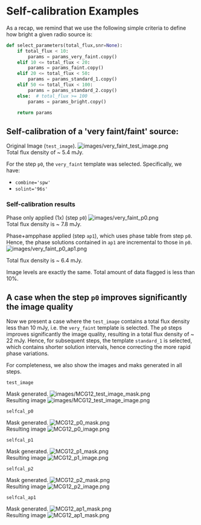 # Self-calibration Examples

As a recap, we remind that we use the following simple criteria to define how bright a given 
radio source is:
```python
def select_parameters(total_flux,snr=None):
    if total_flux < 10:
        params = params_very_faint.copy()
    elif 10 <= total_flux < 20:
        params = params_faint.copy()
    elif 20 <= total_flux < 50:
        params = params_standard_1.copy()
    elif 50 <= total_flux < 100:
        params = params_standard_2.copy()
    else:  # total_flux >= 100
        params = params_bright.copy()

    return params
```

## Self-calibration of a 'very faint/faint' source:

Original Image (`test_image`).
![images/very_faint_test_image.png](images/very_faint_test_image.png)<br>
Total flux density of ~ 5.4 mJy.

For the step `p0`, the `very_faint` template was selected. Specifically, we have:
- `combine='spw'`
- `solint='96s'`


### Self-calibration results

Phase only applied (1x) (step `p0`)
![images/very_faint_p0.png](images/very_faint_p0.png)<br>
Total flux density is ~ 7.8 mJy.


Phase+ampphase applied (step `ap1`), which uses phase table from step `p0`. Hence, the phase 
solutions contained in `ap1` are incremental to those in `p0`.
![images/very_faint_p0_ap1.png](images/very_faint_p0_ap1.png)<br>

Total flux density is ~ 6.4 mJy.


Image levels are exactly the same. Total amount of data flagged is less than 10%.


## A case when the step `p0` improves significantly the image quality
Now we present a case where the `test_image` contains a total flux density less than 10 mJy, 
i.e. the `very_faint` template is selected. The `p0` steps improves significantly the 
image quality, resulting in a total flux density of ~ 22 mJy. Hence, for subsequent steps, 
the template `standard_1` is selected, which contains shorter solution intervals, hence 
correcting the more rapid phase variations.

For completeness, we also show the images and maks generated in all steps. 

`test_image`

Mask generated.
![images/MCG12_test_image_mask.png](images/MCG12_test_image_mask.png)<br>
Resulting image
![images/MCG12_test_image_image.png](images/MCG12_test_image_image.png)

`selfcal_p0`

Mask generated.
![MCG12_p0_mask.png](images%2FMCG12_p0_mask.png)<br>
Resulting image
![MCG12_p0_image.png](images%2FMCG12_p0_image.png)

`selfcal_p1`

Mask generated.
![MCG12_p1_mask.png](images%2FMCG12_p1_mask.png)<br>
Resulting image
![MCG12_p1_image.png](images%2FMCG12_p1_image.png)

`selfcal_p2`

Mask generated.
![MCG12_p2_mask.png](images%2FMCG12_p2_mask.png)<br>
Resulting image
![MCG12_p2_image.png](images%2FMCG12_p2_image.png)

`selfcal_ap1`

Mask generated.
![MCG12_ap1_mask.png](images%2FMCG12_ap1_mask.png)<br>
Resulting image
![MCG12_ap1_mask.png](images%2FMCG12_ap1_mask.png)<br>

[//]: # (## A case of a bright source with no significant improvements)

